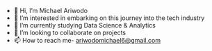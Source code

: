 - 👋 Hi, I’m Michael Ariwodo
- 👀 I’m interested in embarking on this journey into the tech industry
- 🌱 I’m currently studying Data Science & Analytics
- 💞️ I’m looking to collaborate on projects
- 📫 How to reach me- ariwodomichael6@gmail.com

<!---
Ariwodo16/Ariwodo16 is a ✨ special ✨ repository because its `README.md` (this file) appears on your GitHub profile.
You can click the Preview link to take a look at your changes.
--->

